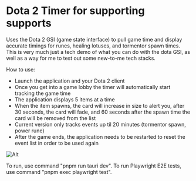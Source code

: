 # Dota 2 Timer for supporting supports
Uses the Dota 2 GSI (game state interface) to pull game time and display accurate timings for runes, healing lotuses, and tormentor spawn times. 
This is very much just a tech demo of what you can do with the dota GSI, as well as a way for me to test out some new-to-me tech stacks. 

How to use:
* Launch the application and your Dota 2 client
* Once you get into a game lobby the timer will automatically start tracking the game time
* The application displays 5 items at a time
* When the item spawns, the card will increase in size to alert you, after 30 seconds, the card will fade, and 60 seconds after the spawn time the card will be removed from the list
* Current version only tracks events up til 20 minutes (tormentor spawn, power rune)
* After the game ends, the application needs to be restarted to reset the event list in order to be used again

![Alt](https://repobeats.axiom.co/api/embed/58311baecc3944fbeea0a080296fb9df8abf31b4.svg "Repobeats analytics image")


To run, use command "pnpm run tauri dev".
To run Playwright E2E tests, use command "pnpm exec playwright test".